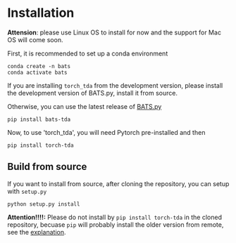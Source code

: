 # Installation

**Attension**: please use Linux OS to install for now and the support for Mac OS will come soon. 

First, it is recommended to set up a conda environment
```
conda create -n bats
conda activate bats
```

If you are installing `torch_tda` from the development version, please install the development version of BATS.py, install it from source.   

Otherwise, you can use the latest release of [BATS.py](https://comptop.github.io/BATS.py)
```
pip install bats-tda
```
Now, to use 'torch_tda', you will need Pytorch pre-installed and then 
```
pip install torch-tda
```

## Build from source
If you want to install from source, after cloning the repository, you can setup with `setup.py`
```
python setup.py install
```
**Attention!!!!:** Please do not install by `pip install torch-tda` in the cloned repository, becuase `pip` will probably install the older version from remote, see the [explanation](https://stackoverflow.com/questions/14617136/why-is-pip-installing-an-old-version-of-my-package).

